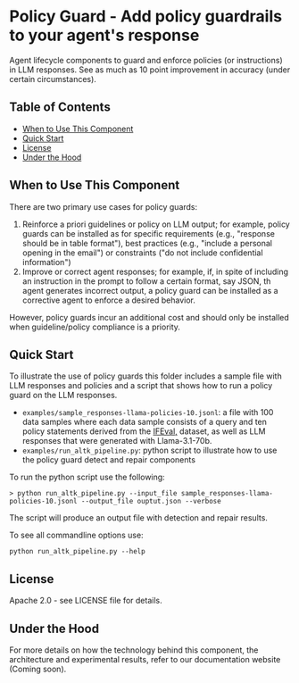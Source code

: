 # Policy Guard - Add policy guardrails to your agent's response
Agent lifecycle components to guard and enforce policies (or instructions) in LLM responses. See as much as 10 point improvement in accuracy (under certain circumstances).  

## Table of Contents
- [When to Use This Component](#when-to-use-this-component)
- [Quick Start](#quick-start)
- [License](#license)
- [Under the Hood](#under-the-hood)

## When to Use This Component
There are two primary use cases for policy guards:

1. Reinforce a priori guidelines or policy on LLM output; for example, policy guards can be installed as for specific requirements (e.g., "response should be in table format"), best practices (e.g., "include a personal opening in the email") or constraints ("do not include confidential information")
2. Improve or correct agent responses; for example, if, in spite of including an instruction in the prompt to follow a certain format, say JSON, th agent generates incorrect output, a policy guard can be installed as a corrective agent to enforce a desired behavior. 

However, policy guards incur an additional cost and should only be installed when guideline/policy compliance is a priority.  


## Quick Start

To illustrate the use of policy guards this folder includes a sample file with LLM responses and policies and a script that shows how to run a policy guard on the LLM responses. 

- `examples/sample_responses-llama-policies-10.jsonl`: a file with 100 data samples where each data sample consists of a query and ten policy statements derived from the [IFEval,](https://huggingface.co/datasets/google/IFEval) dataset, as well as LLM responses that were generated with Llama-3.1-70b. 
- `examples/run_altk_pipeline.py`: python script to illustrate how to use the policy guard detect and repair components

To run the python script use the following:
```
> python run_altk_pipeline.py --input_file sample_responses-llama-policies-10.jsonl --output_file ouptut.json --verbose
```

The script will produce an output file with detection and repair results. 

To see all commandline options use: 
```
python run_altk_pipeline.py --help
```

## License
Apache 2.0 - see LICENSE file for details.

## Under the Hood
For more details on how the technology behind this component, the architecture and experimental results, refer to our documentation website (Coming soon).
